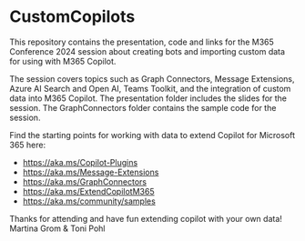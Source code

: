 # CustomCopilots

This repository contains the presentation, code and links for the M365 Conference 2024 session about creating bots and importing custom data for using with M365 Copilot.  

The session covers topics such as Graph Connectors, Message Extensions, Azure AI Search and Open AI, Teams Toolkit, and the integration of custom data into M365 Copilot. The presentation folder includes the slides for the session. The GraphConnectors folder contains the sample code for the session. 

Find the starting points for working with data to extend Copilot for Microsoft 365 here:

- https://aka.ms/Copilot-Plugins
- https://aka.ms/Message-Extensions
- https://aka.ms/GraphConnectors
- https://aka.ms/ExtendCopilotM365
- https://aka.ms/community/samples

Thanks for attending and have fun extending copilot with your own data!  
Martina Grom & Toni Pohl  

